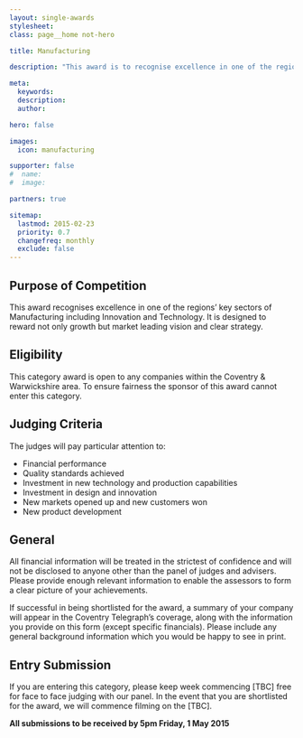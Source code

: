 ```yaml
---
layout: single-awards
stylesheet:
class: page__home not-hero

title: Manufacturing

description: "This award is to recognise excellence in one of the regions&rsquo; key sectors of Manufacturing including Innovation and Technology. It is designed to reward not just growth but market leading vision and clear strategy."

meta:
  keywords:
  description:
  author:

hero: false

images:
  icon: manufacturing

supporter: false
#  name:
#  image:

partners: true

sitemap:
  lastmod: 2015-02-23
  priority: 0.7
  changefreq: monthly
  exclude: false
---
```


## Purpose of Competition

This award recognises excellence in one of the regions&rsquo; key sectors of Manufacturing including Innovation and Technology. It is designed to reward not only growth but market leading vision and clear strategy.

## Eligibility

This category award is open to any companies within the Coventry &amp; Warwickshire area. To ensure fairness the sponsor of this award cannot enter this category.


## Judging Criteria

The judges will pay particular attention to:

- Financial performance
- Quality standards achieved
- Investment in new technology and production capabilities
- Investment in design and innovation
- New markets opened up and new customers won
- New product development

## General

All financial information will be treated in the strictest of confidence and will not be disclosed to anyone other than the panel of judges and advisers.  Please provide enough relevant information to enable the assessors to form a clear picture of your achievements.

If successful in being shortlisted for the award, a summary of your company will appear in the Coventry Telegraph&rsquo;s coverage, along with the information you provide on this form (except specific financials). Please include any general background information which you would be happy to see in print.

## Entry Submission

If you are entering this category, please keep week commencing [TBC] free for face to face judging with our panel. In the event that you are shortlisted for the award, we will commence filming on the [TBC].

**All submissions to be received by 5pm&nbsp;Friday, 1&nbsp;May&nbsp;2015**
